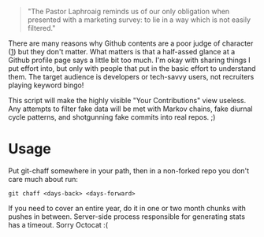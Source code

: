 > "The Pastor Laphroaig reminds us of our only obligation when presented with a
> marketing survey: to lie in a way which is not easily filtered."

There are many reasons why Github contents are a poor judge of character ([1]) but
they don't matter. What matters is that a half-assed glance at a Github profile
page says a little bit too much. I'm okay with sharing things I put effort
into, but only with people that put in the basic effort to understand them. The
target audience is developers or tech-savvy users, not recruiters playing
keyword bingo!

This script will make the highly visible "Your Contributions" view useless. Any
attempts to filter fake data will be met with Markov chains, fake diurnal cycle
patterns, and shotgunning fake commits into real repos. ;)

# Usage

Put git-chaff somewhere in your path, then in a non-forked repo you don't care
much about run: 

`git chaff <days-back> <days-forward>` 

If you need to cover an entire year, do it in one or two month chunks with pushes
in between. Server-side process responsible for generating stats has a timeout.
Sorry Octocat :(


[1]: https://blog.jcoglan.com/2013/11/15/why-github-is-not-your-cv/

